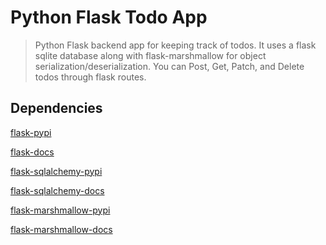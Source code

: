 # Python Flask Todo App

> Python Flask backend app for keeping track of todos.  It uses a flask sqlite database
  along with flask-marshmallow for object serialization/deserialization.
  You can Post, Get, Patch, and Delete todos through flask routes.

## Dependencies
[flask-pypi](https://pypi.org/project/Flask/)

[flask-docs](https://flask.palletsprojects.com/en/1.1.x/)

[flask-sqlalchemy-pypi](https://pypi.org/project/Flask-SQLAlchemy/)

[flask-sqlalchemy-docs](https://flask-sqlalchemy.palletsprojects.com/en/2.x/)

[flask-marshmallow-pypi](https://pypi.org/project/flask-marshmallow/)

[flask-marshmallow-docs](https://flask-marshmallow.readthedocs.io/)